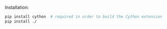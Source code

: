 Installation:

```bash
pip install cython  # required in order to build the Cython extension
pip install ./
```